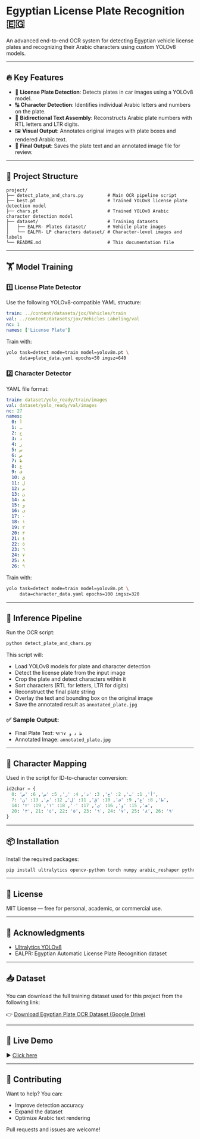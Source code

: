 # Egyptian License Plate Recognition 🇪🇬

An advanced end-to-end OCR system for detecting Egyptian vehicle license plates and recognizing their Arabic characters using custom YOLOv8 models.

---

## 🔥 Key Features

- 🚗 **License Plate Detection**: Detects plates in car images using a YOLOv8 model.
- 🔠 **Character Detection**: Identifies individual Arabic letters and numbers on the plate.
- 🔁 **Bidirectional Text Assembly**: Reconstructs Arabic plate numbers with RTL letters and LTR digits.
- 🖼️ **Visual Output**: Annotates original images with plate boxes and rendered Arabic text.
- 🧾 **Final Output**: Saves the plate text and an annotated image file for review.

---

## 📁 Project Structure

```
project/
├── detect_plate_and_chars.py         # Main OCR pipeline script
├── best.pt                           # Trained YOLOv8 license plate detection model
├── chars.pt                          # Trained YOLOv8 Arabic character detection model
├── dataset/                          # Training datasets
│   ├── EALPR- Plates dataset/        # Vehicle plate images
│   └── EALPR- LP characters dataset/ # Character-level images and labels
└── README.md                         # This documentation file
```

---

## 🏋️ Model Training

### 1️⃣ License Plate Detector

Use the following YOLOv8-compatible YAML structure:

```yaml
train: ../content/datasets/jox/Vehicles/train
val: ../content/datasets/jox/Vehicles Labeling/val
nc: 1
names: ['License Plate']
```

Train with:

```bash
yolo task=detect mode=train model=yolov8n.pt \
     data=plate_data.yaml epochs=50 imgsz=640
```

### 2️⃣ Character Detector

YAML file format:

```yaml
train: dataset/yolo_ready/train/images
val: dataset/yolo_ready/val/images
nc: 27
names:
  0: أ
  1: ب
  2: ج
  3: د
  4: ر
  5: س
  6: ص
  7: ط
  8: ع
  9: ف
  10: ق
  11: ل
  12: م
  13: ن
  14: ھ
  15: و
  16: ى
  17: ٠
  18: ١
  19: ٢
  20: ٣
  21: ٤
  22: ٥
  23: ٦
  24: ٧
  25: ٨
  26: ٩
```

Train with:

```bash
yolo task=detect mode=train model=yolov8n.pt \
     data=character_data.yaml epochs=100 imgsz=320
```

---

## 🧪 Inference Pipeline

Run the OCR script:

```bash
python detect_plate_and_chars.py
```

This script will:

- Load YOLOv8 models for plate and character detection
- Detect the license plate from the input image
- Crop the plate and detect characters within it
- Sort characters (RTL for letters, LTR for digits)
- Reconstruct the final plate string
- Overlay the text and bounding box on the original image
- Save the annotated result as `annotated_plate.jpg`

### ✅ Sample Output:

- Final Plate Text: `ط د و ٩٢٦٧`
- Annotated Image: `annotated_plate.jpg`

---

## 🔡 Character Mapping

Used in the script for ID-to-character conversion:

```python
id2char = {
  0: 'أ', 1: 'ب', 2: 'ج', 3: 'د', 4: 'ر', 5: 'س', 6: 'ص',
  7: 'ط', 8: 'ع', 9: 'ف', 10: 'ق', 11: 'ل', 12: 'م', 13: 'ن',
  14: 'ھ', 15: 'و', 16: 'ى', 17: '٠', 18: '١', 19: '٢',
  20: '٣', 21: '٤', 22: '٥', 23: '٦', 24: '٧', 25: '٨', 26: '٩'
}
```

---

## 📦 Installation

Install the required packages:

```bash
pip install ultralytics opencv-python torch numpy arabic_reshaper python-bidi pyautogui
```

---

## 📄 License

MIT License — free for personal, academic, or commercial use.

---

## 🙌 Acknowledgments

- [Ultralytics YOLOv8](https://github.com/ultralytics/ultralytics)
- EALPR: Egyptian Automatic License Plate Recognition dataset

---
## 📥 Dataset

You can download the full training dataset used for this project from the following link:

👉 [Download Egyptian Plate OCR Dataset (Google Drive)](https://drive.google.com/file/d/1l3P7tpLPCcI6N0p8T9uxW3NL0GJXKPnA/view?usp=drive_link)


---
## 🎥 Live Demo


▶️ [Click here ]([https://drive.google.com/file/d/1erRCfp0apL3JeYV-N4vAiZINFMXps_R4/preview](https://drive.google.com/file/d/1ijQsaZnpCnqJoQAa-gEGxrgQA-dqtp8o/view?usp=sharing))


---

## 🤝 Contributing

Want to help? You can:

- Improve detection accuracy
- Expand the dataset
- Optimize Arabic text rendering

Pull requests and issues are welcome!


